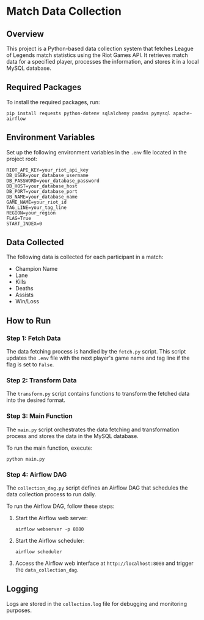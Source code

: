 # Match Data Collection 

## Overview

This project is a Python-based data collection system that fetches League of Legends match statistics using the Riot Games API. It retrieves match data for a specified player, processes the information, and stores it in a local MySQL database.

Required Packages
-----------------

To install the required packages, run:

    pip install requests python-dotenv sqlalchemy pandas pymysql apache-airflow

Environment Variables
---------------------

Set up the following environment variables in the `.env` file located in the project root:

    RIOT_API_KEY=your_riot_api_key
    DB_USER=your_database_username
    DB_PASSWORD=your_database_password
    DB_HOST=your_database_host
    DB_PORT=your_database_port
    DB_NAME=your_database_name
    GAME_NAME=your_riot_id
    TAG_LINE=your_tag_line
    REGION=your_region
    FLAG=True
    START_INDEX=0

Data Collected
--------------

The following data is collected for each participant in a match:

*   Champion Name
*   Lane
*   Kills
*   Deaths
*   Assists
*   Win/Loss

How to Run
----------

### Step 1: Fetch Data

The data fetching process is handled by the `fetch.py` script. This script updates the `.env` file with the next player's game name and tag line if the flag is set to `False`.

### Step 2: Transform Data

The `transform.py` script contains functions to transform the fetched data into the desired format.

### Step 3: Main Function

The `main.py` script orchestrates the data fetching and transformation process and stores the data in the MySQL database.

To run the main function, execute:

    python main.py

### Step 4: Airflow DAG

The `collection_dag.py` script defines an Airflow DAG that schedules the data collection process to run daily.

To run the Airflow DAG, follow these steps:

1.  Start the Airflow web server:
    
        airflow webserver -p 8080
    
2.  Start the Airflow scheduler:
    
        airflow scheduler
    
3.  Access the Airflow web interface at `http://localhost:8080` and trigger the `data_collection_dag`.

Logging
-------

Logs are stored in the `collection.log` file for debugging and monitoring purposes.
